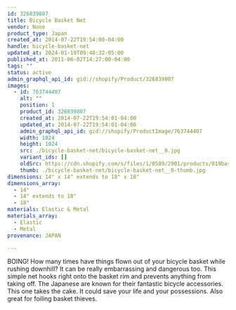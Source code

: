 ```yaml
---
id: 326839807
title: Bicycle Basket Net
vendor: None
product_type: Japan
created_at: 2014-07-22T19:54:00-04:00
handle: bicycle-basket-net
updated_at: 2024-01-19T09:48:32-05:00
published_at: 2011-06-02T14:27:00-04:00
tags: ""
status: active
admin_graphql_api_id: gid://shopify/Product/326839807
images:
  - id: 763744407
    alt: ""
    position: 1
    product_id: 326839807
    created_at: 2014-07-22T19:54:01-04:00
    updated_at: 2014-07-22T19:54:01-04:00
    admin_graphql_api_id: gid://shopify/ProductImage/763744407
    width: 1024
    height: 1024
    src: ./bicycle-basket-net/bicycle-basket-net__0.jpg
    variant_ids: []
    oldSrc: https://cdn.shopify.com/s/files/1/0589/2901/products/019basketnet-cropped.jpeg?v=1406073241
    thumb: ./bicycle-basket-net/bicycle-basket-net__0-thumb.jpg
dimensions: 14" x 14" extends to 18" x 18"
dimensions_array:
  - 14"
  - 14" extends to 18"
  - 18"
materials: Elastic & Metal
materials_array:
  - Elastic
  - Metal
provenance: JAPAN

---
```


BOING! How many times have things flown out of your bicycle basket while rushing downhill? It can be really embarrassing and dangerous too. This simple net hooks right onto the basket rim and prevents anything from taking off. The Japanese are known for their fantastic bicycle accessories. This one takes the cake. It could save your life and your possessions. Also great for foiling basket thieves.